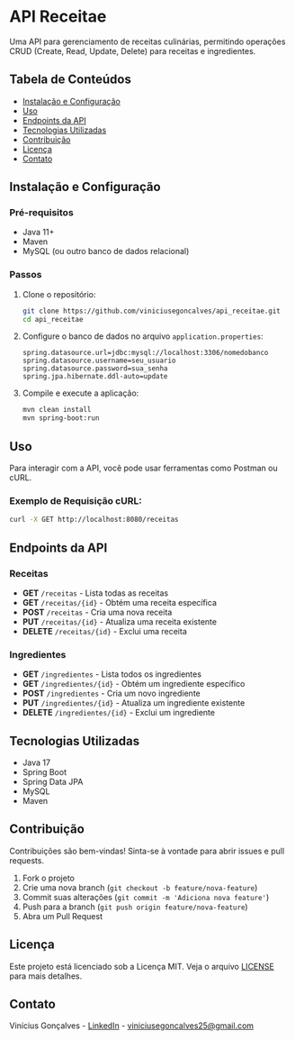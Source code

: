 # API Receitae

Uma API para gerenciamento de receitas culinárias, permitindo operações CRUD (Create, Read, Update, Delete) para receitas e ingredientes.

## Tabela de Conteúdos

- [Instalação e Configuração](#instalação-e-configuração)
- [Uso](#uso)
- [Endpoints da API](#endpoints-da-api)
- [Tecnologias Utilizadas](#tecnologias-utilizadas)
- [Contribuição](#contribuição)
- [Licença](#licença)
- [Contato](#contato)

## Instalação e Configuração

### Pré-requisitos

- Java 11+
- Maven
- MySQL (ou outro banco de dados relacional)

### Passos

1. Clone o repositório:
    ```bash
    git clone https://github.com/viniciusegoncalves/api_receitae.git
    cd api_receitae
    ```

2. Configure o banco de dados no arquivo `application.properties`:
    ```properties
    spring.datasource.url=jdbc:mysql://localhost:3306/nomedobanco
    spring.datasource.username=seu_usuario
    spring.datasource.password=sua_senha
    spring.jpa.hibernate.ddl-auto=update
    ```

3. Compile e execute a aplicação:
    ```bash
    mvn clean install
    mvn spring-boot:run
    ```

## Uso

Para interagir com a API, você pode usar ferramentas como Postman ou cURL.

### Exemplo de Requisição cURL:

```bash
curl -X GET http://localhost:8080/receitas
```

## Endpoints da API

### Receitas

- **GET** `/receitas` - Lista todas as receitas
- **GET** `/receitas/{id}` - Obtém uma receita específica
- **POST** `/receitas` - Cria uma nova receita
- **PUT** `/receitas/{id}` - Atualiza uma receita existente
- **DELETE** `/receitas/{id}` - Exclui uma receita

### Ingredientes

- **GET** `/ingredientes` - Lista todos os ingredientes
- **GET** `/ingredientes/{id}` - Obtém um ingrediente específico
- **POST** `/ingredientes` - Cria um novo ingrediente
- **PUT** `/ingredientes/{id}` - Atualiza um ingrediente existente
- **DELETE** `/ingredientes/{id}` - Exclui um ingrediente

## Tecnologias Utilizadas

- Java 17
- Spring Boot
- Spring Data JPA
- MySQL
- Maven

## Contribuição

Contribuições são bem-vindas! Sinta-se à vontade para abrir issues e pull requests.

1. Fork o projeto
2. Crie uma nova branch (`git checkout -b feature/nova-feature`)
3. Commit suas alterações (`git commit -m 'Adiciona nova feature'`)
4. Push para a branch (`git push origin feature/nova-feature`)
5. Abra um Pull Request

## Licença

Este projeto está licenciado sob a Licença MIT. Veja o arquivo [LICENSE](LICENSE) para mais detalhes.

## Contato

Vinícius Gonçalves - [LinkedIn](https://www.linkedin.com/in/vinicius-ernande/) - viniciusegoncalves25@gmail.com
